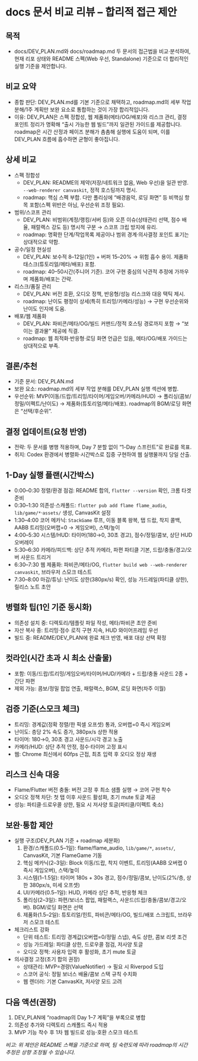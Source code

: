 # docs 문서 비교 리뷰 – 합리적 접근 제안

## 목적
- docs/DEV_PLAN.md와 docs/roadmap.md 두 문서의 접근법을 비교·분석하여, 현재 리포 상태와 README 스펙(Web 우선, Standalone) 기준으로 더 합리적인 실행 기준을 제안합니다.

## 비교 요약
- 종합 판단: DEV_PLAN.md를 기본 기준으로 채택하고, roadmap.md의 세부 작업 분해/1주 계획만 보완 요소로 통합하는 것이 가장 합리적입니다.
- 이유: DEV_PLAN은 스펙 정합성, 웹 제품화(메타/OG/배포)와 리스크 관리, 결정 포인트 정리가 명확해 “출시 가능한 웹 빌드”까지 일관된 가이드를 제공합니다. roadmap은 시간 산정과 페이즈 분해가 촘촘해 실행에 도움이 되며, 이를 DEV_PLAN 흐름에 흡수하면 균형이 좋아집니다.

## 상세 비교
- 스펙 정합성
  - DEV_PLAN: README의 제약(저장/네트워크 없음, Web 우선)을 일관 반영. `--web-renderer canvaskit`, 정적 호스팅까지 명시.
  - roadmap: 핵심 스펙 부합. 다만 폴리싱에 “배경음악, 로딩 화면” 등 비핵심 항목 포함(스펙 위반은 아님, 우선순위 조정 필요).
- 범위/스코프 관리
  - DEV_PLAN: 비범위(계정/랭킹/서버 등)와 오픈 이슈(상태관리 선택, 점수 배율, 패럴랙스 강도 등) 명시적 구분 → 스코프 크립 방지에 유리.
  - roadmap: 명확한 단계/작업목록 제공이나 범위 경계·의사결정 포인트 표기는 상대적으로 약함.
- 공수/일정 현실성
  - DEV_PLAN: 보수적 8–12일(1인) + 버퍼 15–20% → 위험 흡수 용이. 제품화 태스크(튜토리얼/메타/배포) 포함.
  - roadmap: 40–50시간(주니어 기준). 코어 구현 중심의 낙관적 추정에 가까우며 제품화/배포는 간략.
- 리스크/품질 관리
  - DEV_PLAN: 버전 호환, 오디오 정책, 반응형/성능 리스크와 대응 택틱 제시.
  - roadmap: 난이도 평정이 상세(특히 트리밍/카메라/성능) → 구현 우선순위와 난이도 인지에 도움.
- 배포/웹 제품화
  - DEV_PLAN: 파비콘/메타/OG/빌드 커맨드/정적 호스팅 경로까지 포함 → “보이는 결과물” 제공에 직결.
  - roadmap: 웹 최적화·반응형·로딩 화면 언급은 있음, 메타/OG/배포 가이드는 상대적으로 부족.

## 결론/추천
- 기준 문서: DEV_PLAN.md
- 보완 요소: roadmap.md의 세부 작업 분해를 DEV_PLAN 실행 섹션에 병합.
- 우선순위: MVP(이동/드랍/트리밍/타이머/게임오버/카메라/HUD) → 폴리싱(콤보/정밀/이펙트/난이도) → 제품화(튜토리얼/메타/배포). roadmap의 BGM/로딩 화면은 “선택/후순위”.

## 결정 업데이트(요청 반영)
- 전략: 두 문서를 병행 적용하며, Day 7 분할 없이 “1-Day 스프린트”로 완료를 목표.
- 취지: Codex 환경에서 병렬화·시간박스로 집중 구현하여 웹 실행물까지 당일 산출.

## 1-Day 실행 플랜(시간박스)
- 0:00–0:30 정렬/환경 점검: README 합의, `flutter --version` 확인, 크롬 타겟 준비
- 0:30–1:30 의존성·스캐폴드: `flutter pub add flame flame_audio`, `lib/game/*`·`assets/` 생성, CanvasKit 설정
- 1:30–4:00 코어 메카닉: `StackGame` 루프, 이동 블록 왕복, 탭 드랍, 착지 콜백, AABB 트리밍(오버랩=0 → 게임오버), 스택/높이
- 4:00–5:30 시스템/HUD: 타이머(180→0, 30초 경고), 점수/정밀/콤보, 상단 HUD 오버레이
- 5:30–6:30 카메라/피드백: 상단 추적 카메라, 파편 파티클 기본, 드랍/충돌/경고/오버 사운드 트리거
- 6:30–7:30 웹 제품화: 파비콘/메타/OG, `flutter build web --web-renderer canvaskit`, 브라우저 스모크 테스트
- 7:30–8:00 마감/튜닝: 난이도 상한(380px/s) 확인, 성능 가드레일(파티클 상한), 릴리스 노트 초안

## 병렬화 팁(1인 기준 동시화)
- 의존성 설치 중: 디렉토리/템플릿 파일 작성, 메타/파비콘 초안 준비
- 자산 복사 중: 트리밍·점수 로직 구현 지속, HUD 와이어프레임 우선
- 빌드 중: README/DEV_PLAN에 완료 체크 반영, 배포 대상 선택 확정

## 컷라인(시간 초과 시 최소 산출물)
- 포함: 이동/드랍/트리밍/게임오버/타이머/HUD/카메라 + 드랍/충돌 사운드 2종 + 간단 파편
- 제외 가능: 콤보/정밀 팝업 연출, 패럴랙스, BGM, 로딩 화면(차주 이월)

## 검증 기준(스모크 체크)
- 트리밍: 경계값(정확 정렬/한 픽셀 오프셋) 통과, 오버랩=0 즉시 게임오버
- 난이도: 층당 2% 속도 증가, 380px/s 상한 적용
- 타이머: 180→0, 30초 경고 사운드/시각 경고 노출
- 카메라/HUD: 상단 추적 안정, 점수·타이머 고정 표시
- 웹: Chrome 최신에서 60fps 근접, 최초 입력 후 오디오 정상 재생

## 리스크 신속 대응
- Flame/Flutter 버전 충돌: 버전 고정 후 최소 샘플 실행 → 코어 구현 착수
- 오디오 정책 차단: 첫 탭 이후 사운드 활성화, 초기 mute 토글 제공
- 성능: 파티클·드로우콜 상한, 필요 시 저사양 토글(파티클/이펙트 축소)

## 보완·통합 제안
- 실행 구조(DEV_PLAN 기준 + roadmap 세분화)
  1) 환경/스캐폴드(0.5–1일): flame/flame_audio, `lib/game/*`, `assets/`, CanvasKit, 기본 FlameGame 기동
  2) 핵심 메카닉(2–3일): Block 이동/드랍, 착지 이벤트, 트리밍(AABB 오버랩 0 즉시 게임오버), 스택/높이
  3) 시스템(1–1.5일): 타이머 180s + 30s 경고, 점수/정밀/콤보, 난이도(2%/층, 상한 380px/s, 미세 오프셋)
  4) UI/카메라(0.5–1일): HUD, 카메라 상단 추적, 반응형 체크
  5) 폴리싱(2–3일): 파편/보너스 팝업, 패럴랙스, 사운드(드랍/충돌/콤보/경고/오버). BGM/로딩 화면은 선택
  6) 제품화(1.5–2일): 튜토리얼/힌트, 파비콘/메타/OG, 빌드/배포 스크립트, 브라우저 스모크 테스트
- 체크리스트 강화
  - 단위 테스트: 트리밍 경계값(오버랩=0/정밀 스냅), 속도 상한, 콤보 리셋 조건
  - 성능 가드레일: 파티클 상한, 드로우콜 점검, 저사양 토글
  - 오디오 정책: 사용자 입력 후 활성화, 초기 mute 토글
- 의사결정 고정(초기 합의 권장)
  - 상태관리: MVP=경량(ValueNotifier) → 필요 시 Riverpod 도입
  - 스코어 공식: 정밀 보너스 배율/콤보 스택 규칙 수치화
  - 웹 렌더러: 기본 CanvasKit, 저사양 모드 고려

## 다음 액션(권장)
1) DEV_PLAN에 “roadmap의 Day 1–7 계획”을 부록으로 병합
2) 의존성 추가와 디렉토리 스캐폴드 즉시 적용
3) MVP 기능 착수 후 1차 웹 빌드로 성능·호환 스모크 테스트

*비고: 위 제안은 README 스펙을 기준으로 하며, 팀 숙련도에 따라 roadmap의 시간 추정은 상향 조정될 수 있습니다.*
